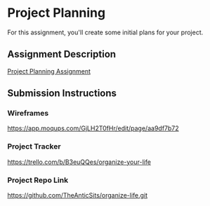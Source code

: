 # Project Planning
For this assignment, you'll create some initial plans for your project.

## Assignment Description
[Project Planning Assignment](https://education.launchcode.org/liftoff/assignments/planning/)

## Submission Instructions

### Wireframes

https://app.moqups.com/GjLH2T0fHr/edit/page/aa9df7b72

### Project Tracker

https://trello.com/b/B3euQQes/organize-your-life
### Project Repo Link
https://github.com/TheAnticSits/organize-life.git
